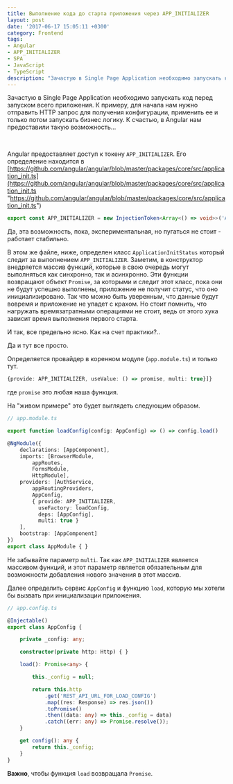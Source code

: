 ```yaml
---
title: Выполнение кода до старта приложения через APP_INITIALIZER
layout: post
date: '2017-06-17 15:05:11 +0300'
category: Frontend
tags:
- Angular
- APP_INITIALIZER
- SPA
- JavaScript
- TypeScript
description: "Зачастую в Single Page Application необходимо запускать код перед запуском всего приложения. К примеру, для начала нам нужно отправить HTTP запрос для получения конфигурации, применить ее и только потом запускать бизнес логику. К счастью, в Angular нам предоставили такую возможность..APP_INITIALIZER" 
---
```


Зачастую в Single Page Application необходимо запускать код перед запуском всего приложения. К примеру, для начала нам нужно отправить HTTP запрос для получения конфигурации, применить ее и только потом запускать бизнес логику. К счастью, в Angular нам предоставили такую возможность...

<!-- more -->

<br>

Angular предоставляет доступ к токену `APP_INITIALIZER`. Его определение находится в [https://github.com/angular/angular/blob/master/packages/core/src/application_init.ts](https://github.com/angular/angular/blob/master/packages/core/src/application_init.ts "https://github.com/angular/angular/blob/master/packages/core/src/application_init.ts") 

```ts
export const APP_INITIALIZER = new InjectionToken<Array<() => void>>('Application Initializer');
```
Да, эта возможность, пока, экспериментальная, но пугаться не стоит - работает стабильно.

В этом же файле, ниже, определен класс `ApplicationInitStatus` который следит за выполнением `APP_INITIALIZER`. Заметим, в конструктор внедряется массив функций, которые в свою очередь могут выполняться как синхронно, так и асинхронно. Эти функции возвращают объект `Promise`, за которыми и следит этот класс, пока они не будут успешно выполнены, приложение не получит статус, что оно инициализировано. Так что можно быть уверенным, что данные будут вовремя и приложение не упадет с крахом. Но стоит помнить, что нагружать времязатратными операциями не стоит, ведь от этого хука зависит время выполнения первого старта.

И так, все предельно ясно. Как на счет практики?..

Да и тут все просто.

Определяется провайдер в коренном модуле (`app.module.ts`) и только тут.
```ts
{provide: APP_INITIALIZER, useValue: () => promise, multi: true}]}
```
где `promise` это любая наша функция.

На "живом примере" это будет выглядеть следующим образом.

```ts
// app.module.ts

export function loadConfig(config: AppConfig) => () => config.load()

@NgModule({
    declarations: [AppComponent],
    imports: [BrowserModule,
        appRoutes,
        FormsModule,
        HttpModule],
    providers: [AuthService,
        appRoutingProviders,
        AppConfig,
        { provide: APP_INITIALIZER,
          useFactory: loadConfig,
          deps: [AppConfig], 
          multi: true }
    ],
    bootstrap: [AppComponent]
})
export class AppModule { }
```

Не забывайте параметр `multi`. Так как `APP_INITIALIZER` является массивом функций, и этот параметр является обязательным для возможности добавления нового значения в этот массив.

Далее определить сервис `AppConfig` и функцию `load`, которую мы хотели бы вызвать при инициализации приложения.

```ts
// app.config.ts

@Injectable()
export class AppConfig {

    private _config: any;

    constructor(private http: Http) { }

    load(): Promise<any> {

        this._config = null;

        return this.http
            .get('REST_API_URL_FOR_LOAD_CONFIG')
            .map((res: Response) => res.json())
            .toPromise()
            .then((data: any) => this._config = data)
            .catch((err: any) => Promise.resolve());
    }

    get config(): any {
        return this._config;
    }
}
```
**Важно**, чтобы функция `load` возвращала `Promise`.